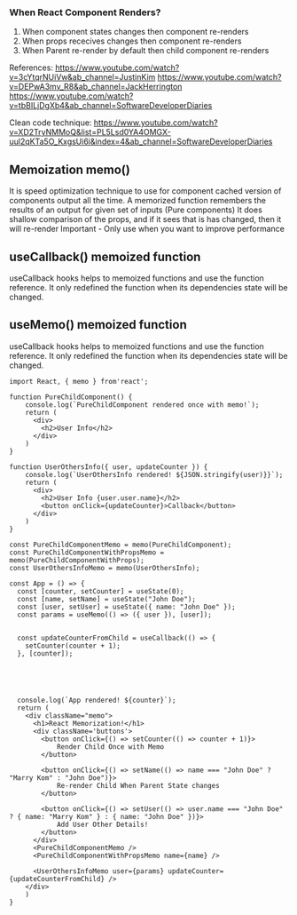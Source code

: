 ### When React Component Renders?
1. When component states changes then component re-renders
2. When props rececives changes then component re-renders
3. When Parent re-render by default then child component re-renders

References: 
https://www.youtube.com/watch?v=3cYtqrNUiVw&ab_channel=JustinKim
https://www.youtube.com/watch?v=DEPwA3mv_R8&ab_channel=JackHerrington
https://www.youtube.com/watch?v=tbBILjDgXb4&ab_channel=SoftwareDeveloperDiaries

Clean code technique: https://www.youtube.com/watch?v=XD2TryNMMoQ&list=PL5Lsd0YA4OMGX-uul2qKTa5O_KxgsUi6i&index=4&ab_channel=SoftwareDeveloperDiaries

## Memoization memo()
It is speed optimization technique to use for component cached version of components output all the time. 
A memorized function remembers the results of an output for given set of inputs (Pure components)
It does shallow comparison of the props, and if it sees that is has changed, then it will re-render
Important - Only use when you want to improve performance

## useCallback() memoized function
useCallback hooks helps to memoized functions and use the function reference. 
It only redefined the function when its dependencies state will be changed. 

## useMemo() memoized function
useCallback hooks helps to memoized functions and use the function reference. 
It only redefined the function when its dependencies state will be changed. 

```
import React, { memo } from'react';

function PureChildComponent() {
    console.log(`PureChildComponent rendered once with memo!`);
    return (
      <div>
        <h2>User Info</h2>
      </div>
    )
}

function UserOthersInfo({ user, updateCounter }) {
    console.log(`UserOthersInfo rendered! ${JSON.stringify(user)}}`);
    return (
      <div>
        <h2>User Info {user.user.name}</h2>
        <button onClick={updateCounter}>Callback</button>
      </div>
    )
}

const PureChildComponentMemo = memo(PureChildComponent);
const PureChildComponentWithPropsMemo = memo(PureChildComponentWithProps);
const UserOthersInfoMemo = memo(UserOthersInfo);

const App = () => {
  const [counter, setCounter] = useState(0);
  const [name, setName] = useState("John Doe");
  const [user, setUser] = useState({ name: "John Doe" });
  const params = useMemo(() => ({ user }), [user]);


  const updateCounterFromChild = useCallback(() => {
    setCounter(counter + 1);
  }, [counter]);




  
  console.log(`App rendered! ${counter}`);
  return (
    <div className="memo">
      <h1>React Memorization!</h1>
      <div className='buttons'>
        <button onClick={() => setCounter(() => counter + 1)}>
            Render Child Once with Memo
        </button>

        <button onClick={() => setName(() => name === "John Doe" ? "Marry Kom" : "John Doe")}>
            Re-render Child When Parent State changes
        </button>

        <button onClick={() => setUser(() => user.name === "John Doe" ? { name: "Marry Kom" } : { name: "John Doe" })}>
            Add User Other Details!
        </button>
      </div>
      <PureChildComponentMemo />
      <PureChildComponentWithPropsMemo name={name} />

      <UserOthersInfoMemo user={params} updateCounter={updateCounterFromChild} />
    </div>
    )
}
```
